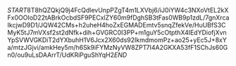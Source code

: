 $START$8T8hQZQkjQ9j4FcQdlevUnpPZgT4m1LXVbj6/iJ0iYW4c3NXoVtEL2kXFx0OOIoD22tABrkOcbdSF9PECxlZY60m9fDghSB3tFas0WB9p1zdL/7gnXrcaIkcjwD9D1/JQW42CMs+h2uheH4hoZxEGMADEmtv5snqZfekVe/HuUBfS3CMyK5tJ7mVXsf2st2dNfk+dih+GVGRC0I3PP+m1guY5cOtpthX4IEdYDiofjXvnYpSVWVGKDiT2dYXbuhH1V6Jcx2X60ds92IkmdmomPz+ao25+yEc5J+8xYa/mtzJGjvi/amkHey5m/h6Sk9iFYMzNyVW8ZPT7I4A2GKXA53fF1SChJs60Gn0/ou9uLsDAArrT/UdKRiPguShYqH2$END$